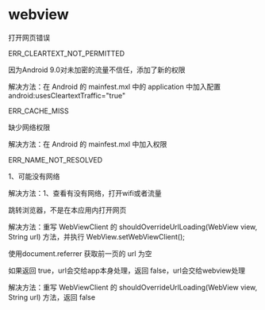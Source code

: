 # webview

打开网页错误

ERR_CLEARTEXT_NOT_PERMITTED

因为Android 9.0对未加密的流量不信任，添加了新的权限

解决方法：在 Android 的 mainfest.mxl 中的 application 中加入配置 android:usesCleartextTraffic="true"

ERR_CACHE_MISS

缺少网络权限

解决方法：在 Android 的 mainfest.mxl 中加入权限 <uses-permission android:name="android.permission.INTERNET"/>

ERR_NAME_NOT_RESOLVED

1、可能没有网络

解决方法：1、查看有没有网络，打开wifi或者流量


跳转浏览器，不是在本应用内打开网页

解决方法：重写 WebViewClient 的 shouldOverrideUrlLoading(WebView view, String url) 方法，并执行 WebView.setWebViewClient();


使用document.referrer 获取前一页的 url 为空

如果返回 true，url会交给app本身处理，返回 false，url会交给webview处理

解决方法：重写 WebViewClient 的 shouldOverrideUrlLoading(WebView view, String url) 方法，返回 false